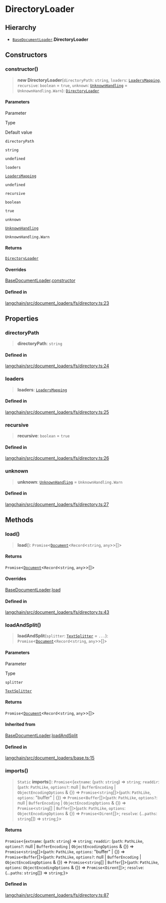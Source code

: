 DirectoryLoader
===============

Hierarchy[​](#hierarchy "Direct link to Hierarchy")
---------------------------------------------------

*   [`BaseDocumentLoader`](/docs/api/document_loaders_base/classes/BaseDocumentLoader).**DirectoryLoader**

Constructors[​](#constructors "Direct link to Constructors")
------------------------------------------------------------

### constructor()[​](#constructor "Direct link to constructor()")

> **new DirectoryLoader**(`directoryPath`: `string`, `loaders`: [`LoadersMapping`](/docs/api/document_loaders_fs_directory/interfaces/LoadersMapping), `recursive`: `boolean` = `true`, `unknown`: [`UnknownHandling`](/docs/api/document_loaders_fs_directory/variables/UnknownHandling) = `UnknownHandling.Warn`): [`DirectoryLoader`](/docs/api/document_loaders_fs_directory/classes/DirectoryLoader)

#### Parameters[​](#parameters "Direct link to Parameters")

Parameter

Type

Default value

`directoryPath`

`string`

`undefined`

`loaders`

[`LoadersMapping`](/docs/api/document_loaders_fs_directory/interfaces/LoadersMapping)

`undefined`

`recursive`

`boolean`

`true`

`unknown`

[`UnknownHandling`](/docs/api/document_loaders_fs_directory/variables/UnknownHandling)

`UnknownHandling.Warn`

#### Returns[​](#returns "Direct link to Returns")

[`DirectoryLoader`](/docs/api/document_loaders_fs_directory/classes/DirectoryLoader)

#### Overrides[​](#overrides "Direct link to Overrides")

[BaseDocumentLoader](/docs/api/document_loaders_base/classes/BaseDocumentLoader).[constructor](/docs/api/document_loaders_base/classes/BaseDocumentLoader#constructor)

#### Defined in[​](#defined-in "Direct link to Defined in")

[langchain/src/document\_loaders/fs/directory.ts:23](https://github.com/hwchase17/langchainjs/blob/46e1734/langchain/src/document_loaders/fs/directory.ts#L23)

Properties[​](#properties "Direct link to Properties")
------------------------------------------------------

### directoryPath[​](#directorypath "Direct link to directoryPath")

> **directoryPath**: `string`

#### Defined in[​](#defined-in-1 "Direct link to Defined in")

[langchain/src/document\_loaders/fs/directory.ts:24](https://github.com/hwchase17/langchainjs/blob/46e1734/langchain/src/document_loaders/fs/directory.ts#L24)

### loaders[​](#loaders "Direct link to loaders")

> **loaders**: [`LoadersMapping`](/docs/api/document_loaders_fs_directory/interfaces/LoadersMapping)

#### Defined in[​](#defined-in-2 "Direct link to Defined in")

[langchain/src/document\_loaders/fs/directory.ts:25](https://github.com/hwchase17/langchainjs/blob/46e1734/langchain/src/document_loaders/fs/directory.ts#L25)

### recursive[​](#recursive "Direct link to recursive")

> **recursive**: `boolean` = `true`

#### Defined in[​](#defined-in-3 "Direct link to Defined in")

[langchain/src/document\_loaders/fs/directory.ts:26](https://github.com/hwchase17/langchainjs/blob/46e1734/langchain/src/document_loaders/fs/directory.ts#L26)

### unknown[​](#unknown "Direct link to unknown")

> **unknown**: [`UnknownHandling`](/docs/api/document_loaders_fs_directory/variables/UnknownHandling) = `UnknownHandling.Warn`

#### Defined in[​](#defined-in-4 "Direct link to Defined in")

[langchain/src/document\_loaders/fs/directory.ts:27](https://github.com/hwchase17/langchainjs/blob/46e1734/langchain/src/document_loaders/fs/directory.ts#L27)

Methods[​](#methods "Direct link to Methods")
---------------------------------------------

### load()[​](#load "Direct link to load()")

> **load**(): `Promise`<[`Document`](/docs/api/document/classes/Document)<`Record`<`string`, `any`\>\>\[\]\>

#### Returns[​](#returns-1 "Direct link to Returns")

`Promise`<[`Document`](/docs/api/document/classes/Document)<`Record`<`string`, `any`\>\>\[\]\>

#### Overrides[​](#overrides-1 "Direct link to Overrides")

[BaseDocumentLoader](/docs/api/document_loaders_base/classes/BaseDocumentLoader).[load](/docs/api/document_loaders_base/classes/BaseDocumentLoader#load)

#### Defined in[​](#defined-in-5 "Direct link to Defined in")

[langchain/src/document\_loaders/fs/directory.ts:43](https://github.com/hwchase17/langchainjs/blob/46e1734/langchain/src/document_loaders/fs/directory.ts#L43)

### loadAndSplit()[​](#loadandsplit "Direct link to loadAndSplit()")

> **loadAndSplit**(`splitter`: [`TextSplitter`](/docs/api/text_splitter/classes/TextSplitter) = `...`): `Promise`<[`Document`](/docs/api/document/classes/Document)<`Record`<`string`, `any`\>\>\[\]\>

#### Parameters[​](#parameters-1 "Direct link to Parameters")

Parameter

Type

`splitter`

[`TextSplitter`](/docs/api/text_splitter/classes/TextSplitter)

#### Returns[​](#returns-2 "Direct link to Returns")

`Promise`<[`Document`](/docs/api/document/classes/Document)<`Record`<`string`, `any`\>\>\[\]\>

#### Inherited from[​](#inherited-from "Direct link to Inherited from")

[BaseDocumentLoader](/docs/api/document_loaders_base/classes/BaseDocumentLoader).[loadAndSplit](/docs/api/document_loaders_base/classes/BaseDocumentLoader#loadandsplit)

#### Defined in[​](#defined-in-6 "Direct link to Defined in")

[langchain/src/document\_loaders/base.ts:15](https://github.com/hwchase17/langchainjs/blob/46e1734/langchain/src/document_loaders/base.ts#L15)

### imports()[​](#imports "Direct link to imports()")

> `Static` **imports**(): `Promise`<{`extname`: (`path`: `string`) => `string`; `readdir`: (`path`: `PathLike`, `options?`: null | `BufferEncoding` | `ObjectEncodingOptions` & {}) => `Promise`<`string`\[\]\>(`path`: `PathLike`, `options`: "buffer" | {}) => `Promise`<`Buffer`\[\]\>(`path`: `PathLike`, `options?`: null | `BufferEncoding` | `ObjectEncodingOptions` & {}) => `Promise`<`string`\[\] | `Buffer`\[\]\>(`path`: `PathLike`, `options`: `ObjectEncodingOptions` & {}) => `Promise`<`Dirent`\[\]\>; `resolve`: (...`paths`: `string`\[\]) => `string`;}\>

#### Returns[​](#returns-3 "Direct link to Returns")

`Promise`<{`extname`: (`path`: `string`) => `string`; `readdir`: (`path`: `PathLike`, `options?`: null | `BufferEncoding` | `ObjectEncodingOptions` & {}) => `Promise`<`string`\[\]\>(`path`: `PathLike`, `options`: "buffer" | {}) => `Promise`<`Buffer`\[\]\>(`path`: `PathLike`, `options?`: null | `BufferEncoding` | `ObjectEncodingOptions` & {}) => `Promise`<`string`\[\] | `Buffer`\[\]\>(`path`: `PathLike`, `options`: `ObjectEncodingOptions` & {}) => `Promise`<`Dirent`\[\]\>; `resolve`: (...`paths`: `string`\[\]) => `string`;}\>

#### Defined in[​](#defined-in-7 "Direct link to Defined in")

[langchain/src/document\_loaders/fs/directory.ts:87](https://github.com/hwchase17/langchainjs/blob/46e1734/langchain/src/document_loaders/fs/directory.ts#L87)